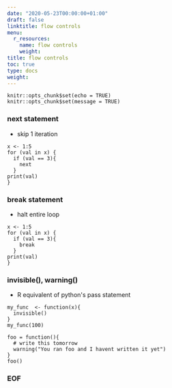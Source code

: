 ```yaml
---
date: "2020-05-23T00:00:00+01:00"
draft: false
linktitle: flow controls
menu:
  r_resources:
    name: flow controls
    weight: 
title: flow controls
toc: true
type: docs
weight: 
---
```


<!--
1. replace r_resources with dir in /content/subdir/ e.g. r_resources
2. replace 2020-05-23 with YYYY-MM-DD e.g. 2020-05-20
3. replace flow controls with page name e.g. dplyr
4. replace 1040 with weight e.g. 20
-->

```{r setup, include=FALSE}
knitr::opts_chunk$set(echo = TRUE)
knitr::opts_chunk$set(message = TRUE)
```

### next statement
- skip 1 iteration
```{r}
x <- 1:5
for (val in x) {
  if (val == 3){
    next
  }
print(val)
}
```

### break statement
- halt entire loop
```{r}
x <- 1:5
for (val in x) {
  if (val == 3){
    break
  }
print(val)
}
```

### invisible(), warning()
- R equivalent of python's pass statement
```{r}
my_func  <- function(x){
  invisible()
}
my_func(100)
```
```{r}
foo = function(){
  # write this tomorrow
  warning("You ran foo and I havent written it yet")
}
foo()
```

### EOF